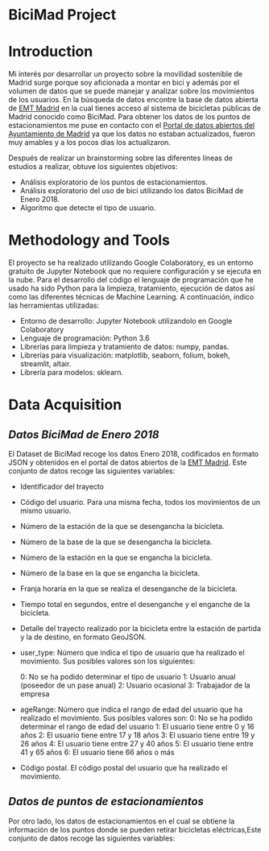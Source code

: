 # BiciMad Project

# Introduction
Mi interés por desarrollar un proyecto sobre la movilidad sostenible de Madrid surge porque soy aficionada a montar en bici y además por el volumen de datos que se puede manejar y analizar sobre los movimientos de los usuarios. En la búsqueda de datos encontre la base de datos abierta de [EMT Madrid](https://opendata.emtmadrid.es/Datos-estaticos/Datos-generales-(1)) en la cual tienes acceso al sistema de bicicletas públicas de Madrid conocido como BiciMad. Para obtener los datos de los puntos de estacionamientos me puse en contacto con el [Portal de datos abiertos del Ayuntamiento de Madrid](https://datos.madrid.es/sites/v/index.jsp?vgnextoid=e9b2a4059b4b7410VgnVCM2000000c205a0aRCRD&vgnextchannel=374512b9ace9f310VgnVCM100000171f5a0aRCRD) ya que los datos no estaban actualizados, fueron muy amables y a los pocos días los actualizaron. 

Después de realizar un brainstorming sobre las diferentes líneas de estudios a realizar, obtuve los siguientes objetivos:

- Análisis exploratorio de los puntos de estacionamientos.
- Análisis exploratorio del uso de bici utilizando los datos BiciMad de Enero 2018.
- Algoritmo que detecte el tipo de usuario.

# Methodology and Tools
El proyecto se ha realizado utilizando Google Colaboratory, es un entorno gratuito de Jupyter Notebook que no requiere configuración y se ejecuta en la nube. Para el desarrollo del código el lenguaje de programación que he usado ha sido Python para la limpieza, tratamiento, ejecución de datos así como las diferentes técnicas de Machine Learning. A continuación, indico las herramientas utilizadas:

- Entorno de desarrollo: Jupyter Notebook utilizandolo en Google Colaboratory
- Lenguaje de programación: Python 3.6
- Librerías para limpieza y tratamiento de datos: numpy, pandas.
- Librerías para visualización: matplotlib, seaborn, folium, bokeh, streamlit, altair.
- Librería para modelos: sklearn.

# Data Acquisition

## *Datos BiciMad de Enero 2018*
El Dataset de BiciMad recoge los datos Enero 2018, codificados en formato JSON y obtenidos en el portal de datos abiertos de la [EMT Madrid](https://opendata.emtmadrid.es/Datos-estaticos/Datos-generales-(1)). Este conjunto de datos recoge las siguientes variables:

- Identificador del trayecto

- Código del usuario. Para una misma fecha, todos los movimientos de un mismo usuario.

- Número de la estación de la que se desengancha la bicicleta.

- Número de la base de la que se desengancha la bicicleta.

- Número de la estación en la que se engancha la bicicleta.

- Número de la base en la que se engancha la bicicleta.

-  Franja horaria en la que se realiza el desenganche de la bicicleta.

- Tiempo total en segundos, entre el desenganche y el enganche de la bicicleta. 

- Detalle del trayecto realizado por la bicicleta entre la estación de partida y la de destino, en formato GeoJSON. 

- user_type: Número que indica el tipo de usuario que ha realizado el movimiento. Sus posibles valores son los siguientes:

  0: No se ha podido determinar el tipo de usuario
  1: Usuario anual (poseedor de un pase anual)
  2: Usuario ocasional
  3: Trabajador de la empresa 

- ageRange: Número que indica el rango de edad del usuario que ha realizado el
movimiento. Sus posibles valores son:
0: No se ha podido determinar el rango de edad del usuario
1: El usuario tiene entre 0 y 16 años
2: El usuario tiene entre 17 y 18 años
3: El usuario tiene entre 19 y 26 años
4: El usuario tiene entre 27 y 40 años
5: El usuario tiene entre 41 y 65 años
6: El usuario tiene 66 años o más 

- Código postal. El código postal del usuario que ha realizado el movimiento. 

## *Datos de puntos de estacionamientos*
Por otro lado, los datos de estacionamientos en el cual se obtiene la información de los puntos donde se pueden retirar bicicletas eléctricas,Este conjunto de datos recoge las siguientes variables: 







